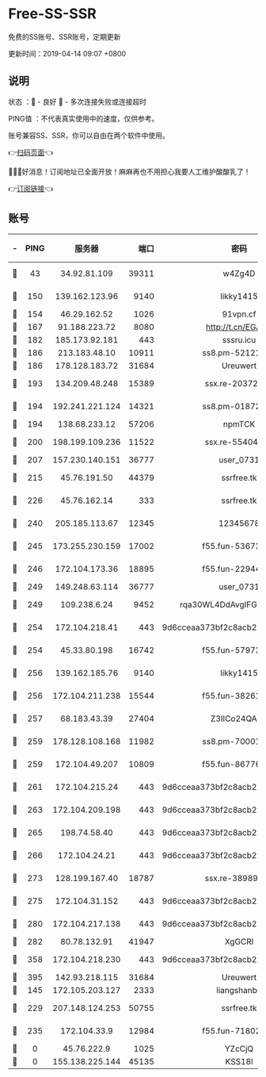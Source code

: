 # Free-SS-SSR

免费的SS账号、SSR账号，定期更新

更新时间：2019-04-14 09:07 +0800

## 说明

状态     ：🙂 - 良好 🙁 - 多次连接失败或连接超时

PING值   ：不代表真实使用中的速度，仅供参考。

账号兼容SS、SSR，你可以自由在两个软件中使用。

👉[扫码页面](https://liesauer.github.io/Free-SS-SSR/)👈

🎉🎉🎉好消息！订阅地址已全面开放！麻麻再也不用担心我要人工维护酸酸乳了！

👉[订阅链接](https://www.liesauer.net/yogurt/subscribe?ACCESS_TOKEN=DAYxR3mMaZAsaqUb)👈

## 账号

|-|PING|服务器|端口|密码|加密方式|区域|
|:----:|:----:|:-----:|-----:|:----:|:----:|:----:|
|🙂|43|34.92.81.109|39311|w4Zg4D|chacha20-ietf|US|
|🙂|150|139.162.123.96|9140|likky1415|aes-256-cfb|JP|
|🙂|154|46.29.162.52|1026|91vpn.cf|rc4-md5|RU|
|🙂|167|91.188.223.72|8080|http://t.cn/EGJIyrl|rc4-md5|RU|
|🙂|182|185.173.92.181|443|sssru.icu|rc4-md5|RU|
|🙂|186|213.183.48.10|10911|ss8.pm-52121275|rc4-md5|RU|
|🙂|186|178.128.183.72|31684|Ureuwert|chacha20|US|
|🙂|193|134.209.48.248|15389|ssx.re-20372866|aes-256-cfb|US|
|🙂|194|192.241.221.124|14321|ss8.pm-01872042|aes-256-cfb|US|
|🙂|194|138.68.233.12|57206|npmTCK|rc4-md5|US|
|🙂|200|198.199.109.236|11522|ssx.re-55404075|aes-256-cfb|US|
|🙂|207|157.230.140.151|36777|user_0731|chacha20|US|
|🙂|215|45.76.191.50|44379|ssrfree.tk|aes-256-cfb|SG|
|🙂|226|45.76.162.14|333|ssrfree.tk|aes-256-cfb|SG|
|🙂|240|205.185.113.67|12345|12345678|aes-256-cfb|US|
|🙂|245|173.255.230.159|17002|f55.fun-53673296|aes-256-cfb|US|
|🙂|246|172.104.173.36|18895|f55.fun-22944389|aes-256-cfb|SG|
|🙂|249|149.248.63.114|36777|user_0731|chacha20|CA|
|🙂|249|109.238.6.24|9452|rqa30WL4DdAvgIFG6Fs3znzTa|aes-256-cfb|FR|
|🙂|254|172.104.218.41|443|9d6cceaa373bf2c8acb22e60b6a58be6|aes-256-cfb|US|
|🙂|254|45.33.80.198|16742|f55.fun-57973191|aes-256-cfb|US|
|🙂|256|139.162.185.76|9140|likky1415|aes-256-cfb|DE|
|🙂|256|172.104.211.238|15544|f55.fun-38261112|aes-256-cfb|US|
|🙂|257|68.183.43.39|27404|Z3IICo24QAHu|aes-256-cfb|GB|
|🙂|259|178.128.108.168|11982|ss8.pm-70001464|aes-256-cfb|SG|
|🙂|259|172.104.49.207|10809|f55.fun-86776803|aes-256-cfb|SG|
|🙂|261|172.104.215.24|443|9d6cceaa373bf2c8acb22e60b6a58be6|aes-256-cfb|US|
|🙂|263|172.104.209.198|443|9d6cceaa373bf2c8acb22e60b6a58be6|aes-256-cfb|US|
|🙂|265|198.74.58.40|443|9d6cceaa373bf2c8acb22e60b6a58be6|aes-256-cfb|US|
|🙂|266|172.104.24.21|443|9d6cceaa373bf2c8acb22e60b6a58be6|aes-256-cfb|US|
|🙂|273|128.199.167.40|18787|ssx.re-38989807|aes-256-cfb|SG|
|🙂|275|172.104.31.152|443|9d6cceaa373bf2c8acb22e60b6a58be6|aes-256-cfb|US|
|🙂|280|172.104.217.138|443|9d6cceaa373bf2c8acb22e60b6a58be6|aes-256-cfb|US|
|🙂|282|80.78.132.91|41947|XgGCRl|rc4-md5|DE|
|🙂|358|172.104.218.230|443|9d6cceaa373bf2c8acb22e60b6a58be6|aes-256-cfb|US|
|🙂|395|142.93.218.115|31684|Ureuwert|chacha20|IN|
|🙂|145|172.105.203.127|2333|liangshanbo|chacha20|JP|
|🙂|229|207.148.124.253|50755|ssrfree.tk|aes-256-cfb|SG|
|🙂|235|172.104.33.9|12984|f55.fun-71802575|aes-256-cfb|SG|
|🙁|0|45.76.222.9|1025|YZcCjQ|rc4-md5|JP|
|🙁|0|155.138.225.144|45135|KSS18l|rc4-md5|US|

